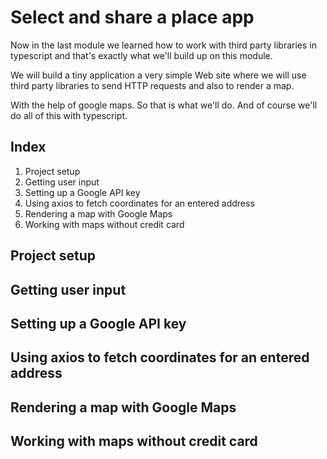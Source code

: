 Select and share a place app
===============================================
Now in the last module we learned how to work with third party libraries in typescript and that's exactly what we'll build up on this module.

We will build a tiny application a very simple Web site where we will use third party libraries to send HTTP requests and also to render a map.

With the help of google maps. So that is what we'll do. And of course we'll do all of this with typescript.

Index
-----------------------------------------

1. Project setup
2. Getting user input
3. Setting up a Google API key
4. Using axios to fetch coordinates for an entered address
5. Rendering a map with Google Maps
6. Working with maps without credit card

Project setup
----------------------------------------
Getting user input
----------------------------------------
Setting up a Google API key
----------------------------------------
Using axios to fetch coordinates for an entered address
----------------------------------------
Rendering a map with Google Maps
----------------------------------------
Working with maps without credit card
----------------------------------------
